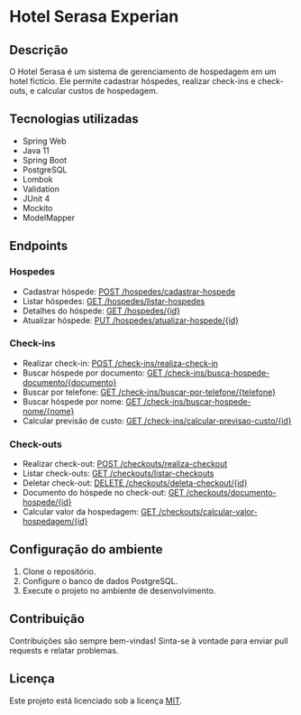 # Hotel Serasa Experian

## Descrição
O Hotel Serasa é um sistema de gerenciamento de hospedagem em um hotel fictício. Ele permite cadastrar hóspedes, realizar check-ins e check-outs, e calcular custos de hospedagem.

## Tecnologias utilizadas
- Spring Web
- Java 11
- Spring Boot
- PostgreSQL
- Lombok
- Validation
- JUnit 4
- Mockito
- ModelMapper

## Endpoints

### Hospedes

- Cadastrar hóspede: [POST /hospedes/cadastrar-hospede](http://localhost:8080/hospedes/cadastrar-hospede)
- Listar hóspedes: [GET /hospedes/listar-hospedes](http://localhost:8080/hospedes/listar-hospedes)
- Detalhes do hóspede: [GET /hospedes/{id}](http://localhost:8080/hospedes/33)
- Atualizar hóspede: [PUT /hospedes/atualizar-hospede/{id}](http://localhost:8080/hospedes/atualizar-hospede/777777)

### Check-ins

- Realizar check-in: [POST /check-ins/realiza-check-in](http://localhost:8080/check-ins/realiza-check-in)
- Buscar hóspede por documento: [GET /check-ins/busca-hospede-documento/{documento}](http://localhost:8080/check-ins/busca-hospede-documento/90)
- Buscar por telefone: [GET /check-ins/buscar-por-telefone/{telefone}](http://localhost:8080/check-ins/buscar-por-telefone/767676789)
- Buscar hóspede por nome: [GET /check-ins/buscar-hospede-nome/{nome}](http://localhost:8080/check-ins/buscar-hospede-nome/Carlos)
- Calcular previsão de custo: [GET /check-ins/calcular-previsao-custo/{id}](http://localhost:8080/check-ins/calcular-previsao-custo/23)

### Check-outs

- Realizar check-out: [POST /checkouts/realiza-checkout](http://localhost:8080/checkouts/realiza-checkout)
- Listar check-outs: [GET /checkouts/listar-checkouts](http://localhost:8080/checkouts/listar-checkouts)
- Deletar check-out: [DELETE /checkouts/deleta-checkout/{id}](http://localhost:8080/checkouts/deleta-checkout/37)
- Documento do hóspede no check-out: [GET /checkouts/documento-hospede/{id}](http://localhost:8080/checkouts/documento-hospede/098)
- Calcular valor da hospedagem: [GET /checkouts/calcular-valor-hospedagem/{id}](http://localhost:8080/checkouts/calcular-valor-hospedagem/37)

## Configuração do ambiente
1. Clone o repositório.
2. Configure o banco de dados PostgreSQL.
3. Execute o projeto no ambiente de desenvolvimento.

## Contribuição
Contribuições são sempre bem-vindas! Sinta-se à vontade para enviar pull requests e relatar problemas.

## Licença
Este projeto está licenciado sob a licença [MIT](LICENSE).
